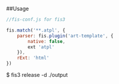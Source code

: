

##Usage


```javascript
//fis-conf.js for fis3

fis.match('**.atpl', {
    parser: fis.plugin('art-template', {
        native: false,
        ext 'atpl'
    }),
    rExt: 'html'
})

```


  $ fis3 release -d ./output

